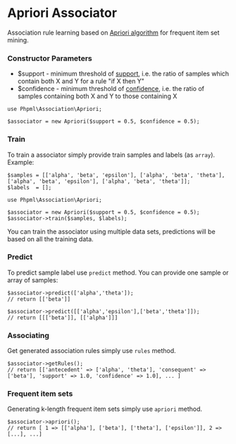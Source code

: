 # Apriori Associator

Association rule learning based on [Apriori algorithm](https://en.wikipedia.org/wiki/Apriori_algorithm) for frequent item set mining.

### Constructor Parameters

* $support - minimum threshold of [support](https://en.wikipedia.org/wiki/Association_rule_learning#Support), i.e. the ratio of samples which contain both X and Y for a rule "if X then Y"
* $confidence - minimum threshold of [confidence](https://en.wikipedia.org/wiki/Association_rule_learning#Confidence), i.e. the ratio of samples containing both X and Y to those containing X

```
use Phpml\Association\Apriori;

$associator = new Apriori($support = 0.5, $confidence = 0.5);
```

### Train

To train a associator simply provide train samples and labels (as `array`). Example:

```
$samples = [['alpha', 'beta', 'epsilon'], ['alpha', 'beta', 'theta'], ['alpha', 'beta', 'epsilon'], ['alpha', 'beta', 'theta']];
$labels  = [];

use Phpml\Association\Apriori;

$associator = new Apriori($support = 0.5, $confidence = 0.5);
$associator->train($samples, $labels);
```

You can train the associator using multiple data sets, predictions will be based on all the training data.

### Predict

To predict sample label use `predict` method. You can provide one sample or array of samples:

```
$associator->predict(['alpha','theta']);
// return [['beta']]

$associator->predict([['alpha','epsilon'],['beta','theta']]);
// return [[['beta']], [['alpha']]]
```

### Associating

Get generated association rules simply use `rules` method.

```
$associator->getRules();
// return [['antecedent' => ['alpha', 'theta'], 'consequent' => ['beta'], 'support' => 1.0, 'confidence' => 1.0], ... ]
```

### Frequent item sets

Generating k-length frequent item sets simply use `apriori` method.

```
$associator->apriori();
// return [ 1 => [['alpha'], ['beta'], ['theta'], ['epsilon']], 2 => [...], ...]
```
